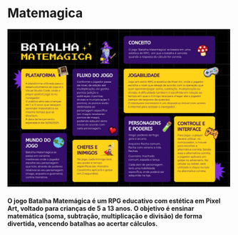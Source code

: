 
<h1>Matemagica</h1>
<img src="./cavan.jpg" width="500px" >
<h4 style="width: 500px">O jogo Batalha Matemágica é um RPG educativo com estética em Pixel Art, voltado para crianças de 5 a 13 anos. O objetivo é ensinar matemática (soma, subtração, multiplicação e divisão) de forma divertida, vencendo batalhas ao acertar cálculos.</h4>
